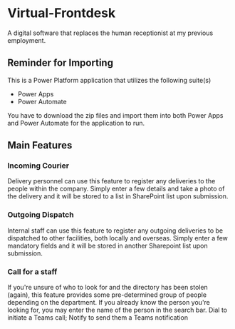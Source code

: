 # Virtual-Frontdesk
A digital software that replaces the human receptionist at my previous employment. 

## Reminder for Importing
This is a Power Platform application that utilizes the following suite(s)
- Power Apps
- Power Automate

You have to download the zip files and import them into both Power Apps and Power Automate for the application to run.

## Main Features
### Incoming Courier
Delivery personnel can use this feature to register any deliveries to the people within the company. Simply enter a few details and take a photo of the delivery and it will be stored to a list in SharePoint list upon submission. 
### Outgoing Dispatch
Internal staff can use this feature to register any outgoing deliveries to be dispatched to other facilities, both locally and overseas. Simply enter a few mandatory fields and it will be stored in another Sharepoint list upon submission.
### Call for a staff
If you're unsure of who to look for and the directory has been stolen (again), this feature provides some pre-determined group of people depending on the department. 
If you already know the person you're looking for, you may enter the name of the person in the search bar. Dial to initiate a Teams call; Notify to send them a Teams notification
